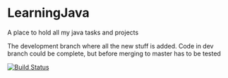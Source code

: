 # LearningJava
A place to hold all my java tasks and projects

The development branch where all the new stuff is added. Code in dev branch could be complete,
but before merging to master has to be tested

[![Build Status](https://travis-ci.org/krukru/LearningJava.svg?branch=dev)](https://travis-ci.org/krukru/LearningJava)
